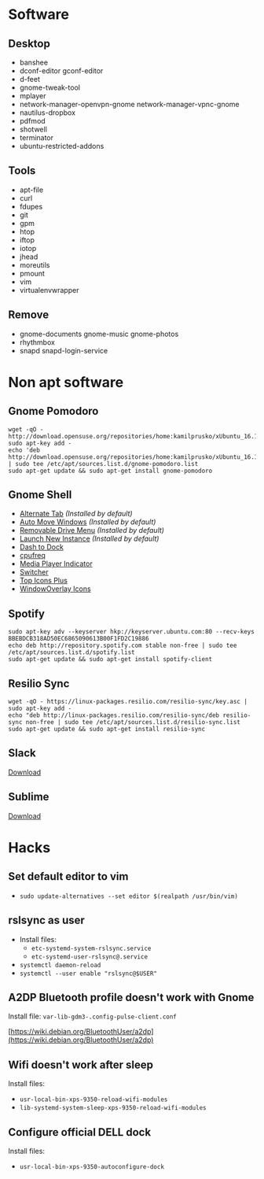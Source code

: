 Software
===

Desktop
---
* banshee
* dconf-editor gconf-editor
* d-feet 
* gnome-tweak-tool
* mplayer
* network-manager-openvpn-gnome network-manager-vpnc-gnome 
* nautilus-dropbox
* pdfmod
* shotwell
* terminator
* ubuntu-restricted-addons


Tools
---
* apt-file
* curl
* fdupes
* git
* gpm
* htop
* iftop
* iotop
* jhead
* moreutils
* pmount
* vim
* virtualenvwrapper


Remove
---
* gnome-documents gnome-music gnome-photos
* rhythmbox
* snapd snapd-login-service


Non apt software
===

Gnome Pomodoro
---

    wget -qO - http://download.opensuse.org/repositories/home:kamilprusko/xUbuntu_16.10/Release.key| sudo apt-key add -
    echo 'deb http://download.opensuse.org/repositories/home:kamilprusko/xUbuntu_16.10 | sudo tee /etc/apt/sources.list.d/gnome-pomodoro.list
    sudo apt-get update && sudo apt-get install gnome-pomodoro


Gnome Shell
---
* [Alternate Tab](https://extensions.gnome.org/extension/15/alternatetab/) *(Installed by default)*
* [Auto Move Windows](https://extensions.gnome.org/extension/16/auto-move-windows/) *(Installed by default)*
* [Removable Drive Menu](https://extensions.gnome.org/extension/7/removable-drive-menu/) *(Installed by default)*
* [Launch New Instance](https://extensions.gnome.org/extension/600/launch-new-instance/) *(Installed by default)*
* [Dash to Dock](https://extensions.gnome.org/extension/307/dash-to-dock)
* [cpufreq](https://extensions.gnome.org/extension/1082/cpufreq/)
* [Media Player Indicator](https://extensions.gnome.org/extension/55/media-player-indicator/)
* [Switcher](https://extensions.gnome.org/extension/973/switcher/)
* [Top Icons Plus](https://extensions.gnome.org/extension/1031/topicons/)
* [WindowOverlay Icons](https://extensions.gnome.org/extension/302/windowoverlay-icons/)


Spotify
---

    sudo apt-key adv --keyserver hkp://keyserver.ubuntu.com:80 --recv-keys BBEBDCB318AD50EC6865090613B00F1FD2C19886
    echo deb http://repository.spotify.com stable non-free | sudo tee /etc/apt/sources.list.d/spotify.list
    sudo apt-get update && sudo apt-get install spotify-client


Resilio Sync
---

    wget -qO - https://linux-packages.resilio.com/resilio-sync/key.asc | sudo apt-key add -
    echo "deb http://linux-packages.resilio.com/resilio-sync/deb resilio-sync non-free | sudo tee /etc/apt/sources.list.d/resilio-sync.list
    sudo apt-get update && sudo apt-get install resilio-sync


Slack
---
[Download](https://slack.com/downloads/instructions/linux)


Sublime
---
[Download](https://www.sublimetext.com/3)



Hacks
===


Set default editor to vim
---
  * `sudo update-alternatives --set editor $(realpath /usr/bin/vim)`


rslsync as user
---

  * Install files:
    * `etc-systemd-system-rslsync.service`
    * `etc-systemd-user-rslsync@.service`
  * `systemctl daemon-reload`
  * `systemctl --user enable "rslsync@$USER"`


A2DP Bluetooth profile doesn't work with Gnome
---

Install file: `var-lib-gdm3-.config-pulse-client.conf`

[https://wiki.debian.org/BluetoothUser/a2dp](https://wiki.debian.org/BluetoothUser/a2dp)


Wifi doesn't work after sleep
---

Install files:

  * `usr-local-bin-xps-9350-reload-wifi-modules`
  * `lib-systemd-system-sleep-xps-9350-reload-wifi-modules`


Configure official DELL dock
---

Install files:

  * `usr-local-bin-xps-9350-autoconfigure-dock`

